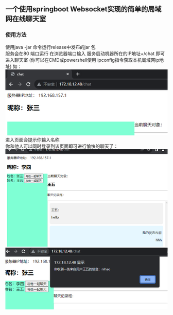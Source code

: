 ## 一个使用springboot Websocket实现的简单的局域网在线聊天室
### 使用方法
使用java -jar 命令运行release中发布的jar 包  
服务会在80 端口运行
在浏览器端口输入 服务启动机器所在的IP地址+/chat  即可进入聊天室 (你可以在CMD或powershell使用 ipconfig指令获取本机局域网ip地址) 
如：  
![image](/pic/view.png)   
进入页面会提示你输入名称  
你和他人可以同时登录到该页面即可进行愉快的聊天了：  
![img.png](pic/img.png)  
![img_1.png](pic/img_1.png)  